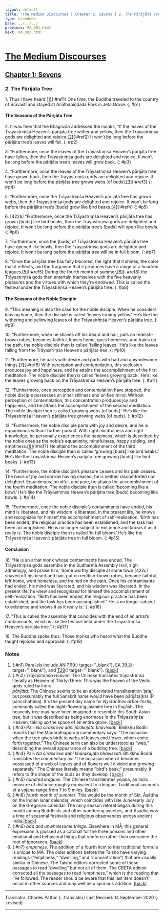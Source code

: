```yaml
---
layout: default
title: 'The Medium Discourses | Chapter 1: Sevens | 2. The Pārijāta Tree'
type: kramdown
base: ../../../
previous: MA_001.html
next: MA_003.html
---
```

# [The Medium Discourses](../../index.html)
## [Chapter 1: Sevens](index.html)
### 2. The Pārijāta Tree

1\. Thus I have heard:[\[1\]](#n1){:#ref1} One time, the Buddha traveled to the country of Śrāvastī and stayed at Anāthapiṇḍada Park in Jeta Grove.
{: #p1}

#### The Seasons of the Pārijāta Tree

2\. It was then that the Bhagavān addressed the monks, “If the leaves of the Trāyastriṃśa Heaven’s pārijāta tree  wither and yellow, then the Trāyastriṃśa gods  are delighted and rejoice.[\[2\]](#n2){:#ref2} It won’t be long before the pārijāta tree’s leaves will fall.
{: #p2}

3\. “Furthermore, once the leaves of the Trāyastriṃśa Heaven’s pārijāta tree have fallen, then the Trāyastriṃśa gods are delighted and rejoice. It won’t be long before the pārijāta tree’s leaves will grow back.
{: #p3}

4\. “Furthermore, once the leaves of the Trāyastriṃśa Heaven’s pārijāta tree have grown back, then the Trāyastriṃśa gods are delighted and rejoice. It won’t be long before the pārijāta tree grows webs [of buds].[\[3\]](#n3){:#ref3}
{: #p4}

5\. “Furthermore, once the Trāyastriṃśa Heaven’s pārijāta tree has grown webs, then the Trāyastriṃśa gods are delighted and rejoice. It won’t be long before the pārijāta tree’s [buds] grow like bird beaks.[\[4\]](#n4){:#ref4}
{: #p5}

6\. [422b] “Furthermore, once the Trāyastriṃśa Heaven’s pārijāta tree has grown [buds] like bird beaks, then the Trāyastriṃśa gods are delighted and rejoice. It won’t be long before the pārijāta tree’s [buds] will open like bowls.
{: #p6}

7\. “Furthermore, once the [buds] of Trāyastriṃśa Heaven’s pārijāta tree have opened like bowls, then the Trāyastriṃśa gods are delighted and rejoice. It won’t be long before the pārijāta tree will be in full bloom.
{: #p7}

8\. “Once the pārijāta tree has fully bloomed, the light that it shines, the color that it reflects, and the fragrance that it produces have a range of a hundred leagues.[\[5\]](#n5){:#ref5} During the fourth month of summer,[\[6\]](#n8){: #ref8} the Trāyastriṃśa gods then entertain themselves with the five heavenly pleasures and the virtues with which they’re endowed. This is called the festival under the Trāyastriṃśa Heaven’s pārijāta tree.
{: #p8}

#### The Seasons of the Noble Disciple

9\. “This meaning is also the case for the noble disciple. When he considers leaving home, then the disciple is called ‘leaves turning yellow.’ He’s like the withering and yellowing leaves of the Trāyastriṃśa Heaven’s pārijāta tree.
{: #p9}

10\. “Furthermore, when he shaves off his beard and hair, puts on reddish-brown robes, becomes faithful, leaves home, goes homeless, and trains on the path, the noble disciple then is called ‘falling leaves.’ He’s like the leaves falling from the Trāyastriṃśa Heaven’s pārijāta tree.
{: #p10}

11\. “Furthermore, he parts with desire and parts with bad and unwholesome things.[\[7\]](#n6){:#ref6} With perception and contemplation, this seclusion produces joy and happiness, and he attains the accomplishment of the first meditation. The noble disciple then is called ‘leaves growing back.’ He’s like the leaves growing back on the Trāyastriṃśa Heaven’s pārijāta tree.
{: #p11}

12\. “Furthermore, once perception and contemplation have stopped, the noble disciple possesses an inner stillness and unified mind. Without perception or contemplation, this concentration produces joy and happiness, and he attains the accomplishment of the second meditation. The noble disciple then is called ‘growing webs [of buds].’ He’s like the Trāyastriṃśa Heaven’s pārijāta tree growing webs [of buds].
{: #p12}

13\. “Furthermore, the noble disciple parts with joy and desire, and he is equanimous without further pursuit. With right mindfulness and right knowledge, he personally experiences the happiness, which is described by the noble ones as the noble’s equanimity, mindfulness, happy abiding, and emptiness.[\[8\]](#n7){:#ref7} He attains the accomplishment of the third meditation. The noble disciple then is called ‘growing [buds] like bird beaks.’ He’s like the Trāyastriṃśa Heaven’s pārijāta tree growing [buds] like bird beaks.
{: #p13}

14\. “Furthermore, the noble disciple’s pleasure ceases and his pain ceases. The basis of joy and sorrow having ceased, he is neither discomforted nor delighted. Equanimous, mindful, and pure, he attains the accomplishment of the fourth meditation. The noble disciple then is called ‘becoming like a bowl.’ He’s like the Trāyastriṃśa Heaven’s pārijāta tree [buds] becoming like bowls.
{: #p14}

15\. “Furthermore, once the noble disciple’s contaminants have ended, his mind is liberated, and his wisdom is liberated. In the present life, he knows and recognizes for himself the accomplishment of self-realization: ‘Birth has been ended, the religious practice has been established, and the task has been accomplished.’ He is no longer subject to existence and knows it as it really is. The noble disciple then is called ‘in full bloom.’ He’s like the Trāyastriṃśa Heaven’s pārijāta tree in full bloom.
{: #p15}

#### Conclusion

16\. “He is an arhat monk whose contaminants have ended. The Trāyastriṃśa gods assemble in the Sudharmā Assembly Hall, sigh admiringly, and praise him, ‘Some worthy disciple at some town [422c] shaved off his beard and hair, put on reddish-brown robes, became faithful, left home, went homeless, and trained on the path. Once his contaminants had ended, his mind was liberated, and his wisdom was liberated. In the present life, he knew and recognized for himself the accomplishment of self-realization: “Birth has been ended, the religious practice has been established, and the task has been accomplished.” He is no longer subject to existence and knows it as it really is.’
{: #p16}

17\. “This is called the assembly that coincides with the end of an arhat’s contaminants, which is like the festival held under the Trāyastriṃśa Heaven’s pārijāta tree.”
{: #p17}

18\. The Buddha spoke thus. Those monks who heard what the Buddha taught rejoiced and approved.
{: #p18}

### Notes

1. {:#n1} Parallels include [AN 7.69](https://suttacentral.net/an7.69){: target="_blank"}, [EA 39.2](https://suttacentral.net/ea39.2){: target="_blank"}, and [T28](https://suttacentral.net/T28){: target="_blank"}. [\[back\]](#ref1)
2. {:#n2} *Trāyastriṃśa Heaven*. The Chinese translates trāyastriṃśa literally as Heaven of Thirty-Three. This was the heaven of the Vedic gods ruled by Indra.  
*pārijāta*. The Chinese seems to be an abbreviated transliteration ‘jata,’ but presumably the full Sanskrit name would have been pārijāta(ka) (P. pāricchattaka). It's the present day name for *Nyctanthes arbor-tristis*, commonly called the night-flowering jasmine tree in English. The heavenly tree may have been imagined to resemble this South Asian tree, but it was described as being enormous in the Trāyastriṃśa Heaven, taking up the space of an entire grove. [\[back\]](#ref2)
3. {:#n3} Pali: *Na cirass’eva dāni jālakajāto bhavissati*. Bhikkhu Bodhi reports that the Manorathapūraṇī commentary says: “The occasion when the tree gives birth to webs of leaves and flower, which come forth together.” The Chinese term can also be understood as “web,” describing the overall appearance of a budding tree. [\[back\]](#ref3)
4. {:#n4} Pali: *Na cirass’eva dani kharakajato bhavissati*. Bhikkhu Bodhi translates the commentary as: “The occasion when it becomes possessed of a web of leaves and of flowers well divided and growing separately.” The Chinese literally means "bird's beak;" presumably, it refers to the shape of the buds as they develop. [\[back\]](#ref4)
5. {:#n5} *hundred leagues*. The Chinese transliterates yojana, an Indic measure of distance roughly equivalent to a league. Traditional accounts of a yojana range from 7 to 9 miles. [\[back\]](#ref5)
6. {:#n8} *fourth month of summer*. This would be the month of Skt. Āṣāḍha on the Indian lunar calendar, which coincides with late June/early July on the Gregorian calendar. The rainy season retreat began during this month among Buddhists and other wandering ascetics, and Āṣāḍha was a time of seasonal festivals and religious observances across ancient India.[\[back\]](#ref8)
7. {:#n6} *bad and unwholesome things*. Elsewhere in MĀ, this general expression is glossed as a catchall for the three poisons and other emotional and behavioral things that reinforce rather than overcome the root of ignorance. [\[back\]](#ref6)
8. {:#n7} *emptiness*. The addition of a fourth item to this traditional formula is unique to MĀ. The older editions before the Taisho have varying readings (“emptiness,” “dwelling,” and “concentration”) that are visually similar in Chinese. The Taisho editors corrected some of these passages to read “dwelling” but not all of them. The CBETA edition corrected all the passages to read “emptiness,” which is the reading that I’ve followed. The reader should be aware that this last item doesn’t occur in other sources and may well be a spurious addition. [\[back\]](#ref7)

---

Translator: Charles Patton
{: .translator}
Last Revised: 14 September 2020
{: .revised}

---

